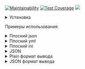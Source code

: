 [![Maintainability](https://api.codeclimate.com/v1/badges/eb97f7c29b63b51baee0/maintainability)](https://codeclimate.com/github/Vasya231/frontend-project-lvl2/maintainability) [![Test Coverage](https://api.codeclimate.com/v1/badges/eb97f7c29b63b51baee0/test_coverage)](https://codeclimate.com/github/Vasya231/frontend-project-lvl2/test_coverage)
![](https://github.com/Vasya231/frontend-project-lvl2/workflows/CI/badge.svg)

<details>
  <summary>Установка</summary>
<a href="https://asciinema.org/a/IktojVObsbXQrjqx1yUw6lLZ6" target="_blank"><img src="https://asciinema.org/a/IktojVObsbXQrjqx1yUw6lLZ6.svg" /></a>
</details>

Примеры использования:

<details>
<summary>Плоский json</summary>
<a href="https://asciinema.org/a/MXaI58gRJSPOSFDkIc050aSPz" target="_blank"><img src="https://asciinema.org/a/MXaI58gRJSPOSFDkIc050aSPz.svg" /></a>
</details>

<details>
<summary>Плоский yml</summary>
<a href="https://asciinema.org/a/asfF7btlEpYm4WRMzjH5sbKGK" target="_blank"><img src="https://asciinema.org/a/asfF7btlEpYm4WRMzjH5sbKGK.svg" /></a>
</details>

<details>
<summary>Плоский ini</summary>
<a href="https://asciinema.org/a/1X4RTIB5sGGxRAhOXqyhJKLOF" target="_blank"><img src="https://asciinema.org/a/1X4RTIB5sGGxRAhOXqyhJKLOF.svg" /></a>
</details>

<details>
<summary>JSON</summary>
<a href="https://asciinema.org/a/8sNlB1ppumotz26Y1uXiMNGgW" target="_blank"><img src="https://asciinema.org/a/8sNlB1ppumotz26Y1uXiMNGgW.svg" /></a>
</details>

<details>
<summary>Plain формат вывода</summary>
<a href="https://asciinema.org/a/PSRWsLI8KONsD9f3CBdeAI1FV" target="_blank"><img src="https://asciinema.org/a/PSRWsLI8KONsD9f3CBdeAI1FV.svg" /></a>
</details>

<details>
<summary>JSON формат вывода</summary>
<a href="https://asciinema.org/a/HnfHbgt2cI2i36GhNFJxUmhVg" target="_blank"><img src="https://asciinema.org/a/HnfHbgt2cI2i36GhNFJxUmhVg.svg" /></a>
</details>
